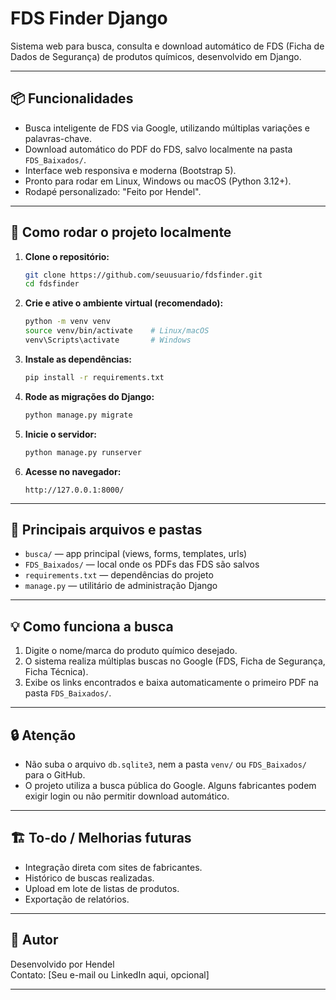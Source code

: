 # FDS Finder Django

Sistema web para busca, consulta e download automático de FDS (Ficha de Dados de Segurança) de produtos químicos, desenvolvido em Django.

---

## 📦 **Funcionalidades**

- Busca inteligente de FDS via Google, utilizando múltiplas variações e palavras-chave.
- Download automático do PDF do FDS, salvo localmente na pasta `FDS_Baixados/`.
- Interface web responsiva e moderna (Bootstrap 5).
- Pronto para rodar em Linux, Windows ou macOS (Python 3.12+).
- Rodapé personalizado: "Feito por Hendel".

---

## 🚀 **Como rodar o projeto localmente**

1. **Clone o repositório:**
    ```bash
    git clone https://github.com/seuusuario/fdsfinder.git
    cd fdsfinder
    ```

2. **Crie e ative o ambiente virtual (recomendado):**
    ```bash
    python -m venv venv
    source venv/bin/activate    # Linux/macOS
    venv\Scripts\activate       # Windows
    ```

3. **Instale as dependências:**
    ```bash
    pip install -r requirements.txt
    ```

4. **Rode as migrações do Django:**
    ```bash
    python manage.py migrate
    ```

5. **Inicie o servidor:**
    ```bash
    python manage.py runserver
    ```

6. **Acesse no navegador:**
    ```
    http://127.0.0.1:8000/
    ```

---

## 🧰 **Principais arquivos e pastas**

- `busca/` — app principal (views, forms, templates, urls)
- `FDS_Baixados/` — local onde os PDFs das FDS são salvos
- `requirements.txt` — dependências do projeto
- `manage.py` — utilitário de administração Django

---

## 💡 **Como funciona a busca**

1. Digite o nome/marca do produto químico desejado.
2. O sistema realiza múltiplas buscas no Google (FDS, Ficha de Segurança, Ficha Técnica).
3. Exibe os links encontrados e baixa automaticamente o primeiro PDF na pasta `FDS_Baixados/`.

---

## 🔒 **Atenção**

- Não suba o arquivo `db.sqlite3`, nem a pasta `venv/` ou `FDS_Baixados/` para o GitHub.
- O projeto utiliza a busca pública do Google. Alguns fabricantes podem exigir login ou não permitir download automático.

---

## 🏗️ **To-do / Melhorias futuras**

- Integração direta com sites de fabricantes.
- Histórico de buscas realizadas.
- Upload em lote de listas de produtos.
- Exportação de relatórios.

---

## 👤 **Autor**

Desenvolvido por Hendel  
Contato: [Seu e-mail ou LinkedIn aqui, opcional]

---
